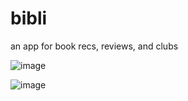 # bibli

an app for book recs, reviews, and clubs

![image](https://github.com/ardenchew/bibli/assets/33589231/65e72284-8ffc-4d89-888a-b60c6add5f68)

![image](https://github.com/ardenchew/bibli/assets/33589231/4fe5e422-a3bd-4aa5-95b5-75d375b79ae2)

